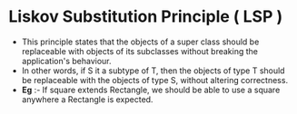 # Liskov Substitution Principle ( LSP )
- This principle states that the objects of a super class should be replaceable with objects of its subclasses without breaking the application's behaviour.
- In other words, if S it a subtype of T, then the objects of type T should be replaceable with the objects of type S, without altering correctness.
- **Eg** :- If square extends Rectangle, we should be able to use a square anywhere a Rectangle is expected.
